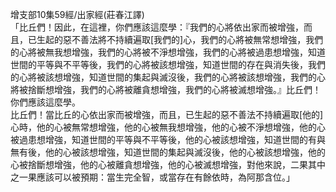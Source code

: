 增支部10集59經/出家經(莊春江譯)  
「比丘們！因此，在這裡，你們應該這麼學：『我們的心將依出家而被增強，而且，已生起的惡不善法將不持續遍取[我們的]心，我們的心將被無常想增強，我們的心將被無我想增強，我們的心將被不淨想增強，我們的心將被過患想增強，知道世間的平等與不平等後，我們的心將被該想增強，知道世間的存在與消失後，我們的心將被該想增強，知道世間的集起與滅沒後，我們的心將被該想增強，我們的心將被捨斷想增強，我們的心將被離貪想增強，我們的心將被滅想增強。』比丘們！你們應該這麼學。  
比丘們！當比丘的心依出家而被增強，而且，已生起的惡不善法不持續遍取[他的]心時，他的心被無常想增強，他的心被無我想增強，他的心被不淨想增強，他的心被過患想增強，知道世間的平等與不平等後，他的心被該想增強，知道世間的有與無有後，他的心被該想增強，知道世間的集起與滅沒後，他的心被該想增強，他的心被捨斷想增強，他的心被離貪想增強，他的心被滅想增強，對他來說，二果其中之一果應該可以被預期：當生完全智，或當存在有餘依時，為阿那含位。」  
  
  
